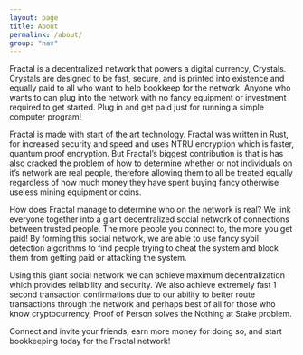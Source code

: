 ```yaml
---
layout: page
title: About
permalink: /about/
group: "nav"
---
```


Fractal is a decentralized network that powers a digital currency, Crystals.  Crystals are designed to be fast, secure, and is printed into existence and equally paid to all who want to help bookkeep for the network. Anyone who wants to can plug into the network with no fancy equipment or investment required to get started. Plug in and get paid just for running a simple computer program!

Fractal is made with start of the art technology.  Fractal was written in Rust, for increased security and speed and uses NTRU encryption which is faster, quantum proof encryption. But Fractal’s biggest contribution is that is has also cracked the problem of how to determine whether or not individuals on it’s network are real people, therefore allowing them to all be treated equally regardless of how much money they have spent buying fancy otherwise useless mining equipment or coins.

How does Fractal manage to determine who on the network is real?  We link everyone together into a giant decentralized social network of connections between trusted people. The more people you connect to, the more you get paid!  By forming this social network, we are able to use fancy sybil detection algorithms to find people trying to cheat the system and block them from getting paid or attacking the system.

Using this giant social network we can achieve maximum decentralization which provides reliability  and security. We also achieve extremely fast 1 second transaction confirmations due to our ability to better route transactions through the network and perhaps best of all for those who know cryptocurrency, Proof of Person solves the Nothing at Stake problem.

Connect and invite your friends, earn more money for doing so, and start bookkeeping today for the Fractal network!